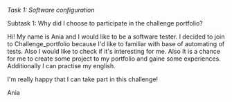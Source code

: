 *Task 1: Software configuration*

Subtask 1: Why did I choose to participate in the challenge portfolio?

Hi! My name is Ania and I would like to be a software tester. 
I decided to join to Challenge_portfolio because I'd like to familiar with base of 
automating of tests. Also I would like to check if it's interesting for me.
Also It is a chance for me to create some project to my portfolio and gaine
some experiences. Additionally I can practise my english.

I'm really happy that I can take part in this challenge!

Ania
